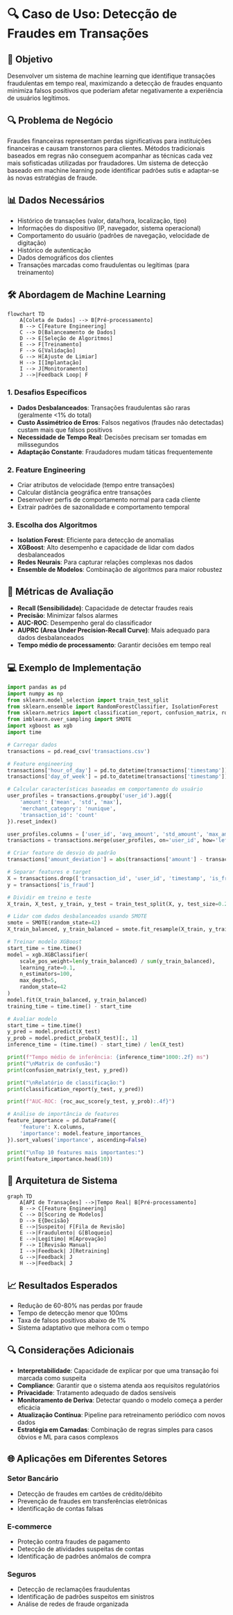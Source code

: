 # 🔍 Caso de Uso: Detecção de Fraudes em Transações

## 🎯 Objetivo

Desenvolver um sistema de machine learning que identifique transações fraudulentas em tempo real, maximizando a detecção de fraudes enquanto minimiza falsos positivos que poderiam afetar negativamente a experiência de usuários legítimos.

## 🔍 Problema de Negócio

Fraudes financeiras representam perdas significativas para instituições financeiras e causam transtornos para clientes. Métodos tradicionais baseados em regras não conseguem acompanhar as técnicas cada vez mais sofisticadas utilizadas por fraudadores. Um sistema de detecção baseado em machine learning pode identificar padrões sutis e adaptar-se às novas estratégias de fraude.

## 📊 Dados Necessários

- Histórico de transações (valor, data/hora, localização, tipo)
- Informações do dispositivo (IP, navegador, sistema operacional)
- Comportamento do usuário (padrões de navegação, velocidade de digitação)
- Histórico de autenticação
- Dados demográficos dos clientes
- Transações marcadas como fraudulentas ou legítimas (para treinamento)

## 🛠️ Abordagem de Machine Learning

```mermaid
flowchart TD
    A[Coleta de Dados] --> B[Pré-processamento]
    B --> C[Feature Engineering]
    C --> D[Balanceamento de Dados]
    D --> E[Seleção de Algoritmos]
    E --> F[Treinamento]
    F --> G[Validação]
    G --> H[Ajuste de Limiar]
    H --> I[Implantação]
    I --> J[Monitoramento]
    J -->|Feedback Loop| F
```

### 1. Desafios Específicos
- **Dados Desbalanceados**: Transações fraudulentas são raras (geralmente <1% do total)
- **Custo Assimétrico de Erros**: Falsos negativos (fraudes não detectadas) custam mais que falsos positivos
- **Necessidade de Tempo Real**: Decisões precisam ser tomadas em milissegundos
- **Adaptação Constante**: Fraudadores mudam táticas frequentemente

### 2. Feature Engineering
- Criar atributos de velocidade (tempo entre transações)
- Calcular distância geográfica entre transações
- Desenvolver perfis de comportamento normal para cada cliente
- Extrair padrões de sazonalidade e comportamento temporal

### 3. Escolha dos Algoritmos
- **Isolation Forest**: Eficiente para detecção de anomalias
- **XGBoost**: Alto desempenho e capacidade de lidar com dados desbalanceados
- **Redes Neurais**: Para capturar relações complexas nos dados
- **Ensemble de Modelos**: Combinação de algoritmos para maior robustez

## 📏 Métricas de Avaliação

- **Recall (Sensibilidade)**: Capacidade de detectar fraudes reais
- **Precisão**: Minimizar falsos alarmes
- **AUC-ROC**: Desempenho geral do classificador
- **AUPRC (Area Under Precision-Recall Curve)**: Mais adequado para dados desbalanceados
- **Tempo médio de processamento**: Garantir decisões em tempo real

## 💻 Exemplo de Implementação

```python
import pandas as pd
import numpy as np
from sklearn.model_selection import train_test_split
from sklearn.ensemble import RandomForestClassifier, IsolationForest
from sklearn.metrics import classification_report, confusion_matrix, roc_auc_score, precision_recall_curve
from imblearn.over_sampling import SMOTE
import xgboost as xgb
import time

# Carregar dados
transactions = pd.read_csv('transactions.csv')

# Feature engineering
transactions['hour_of_day'] = pd.to_datetime(transactions['timestamp']).dt.hour
transactions['day_of_week'] = pd.to_datetime(transactions['timestamp']).dt.dayofweek

# Calcular características baseadas em comportamento do usuário
user_profiles = transactions.groupby('user_id').agg({
    'amount': ['mean', 'std', 'max'],
    'merchant_category': 'nunique',
    'transaction_id': 'count'
}).reset_index()

user_profiles.columns = ['user_id', 'avg_amount', 'std_amount', 'max_amount', 'unique_merchants', 'transaction_count']
transactions = transactions.merge(user_profiles, on='user_id', how='left')

# Criar feature de desvio do padrão
transactions['amount_deviation'] = abs(transactions['amount'] - transactions['avg_amount']) / transactions['std_amount']

# Separar features e target
X = transactions.drop(['transaction_id', 'user_id', 'timestamp', 'is_fraud'], axis=1)
y = transactions['is_fraud']

# Dividir em treino e teste
X_train, X_test, y_train, y_test = train_test_split(X, y, test_size=0.2, random_state=42, stratify=y)

# Lidar com dados desbalanceados usando SMOTE
smote = SMOTE(random_state=42)
X_train_balanced, y_train_balanced = smote.fit_resample(X_train, y_train)

# Treinar modelo XGBoost
start_time = time.time()
model = xgb.XGBClassifier(
    scale_pos_weight=len(y_train_balanced) / sum(y_train_balanced),
    learning_rate=0.1,
    n_estimators=100,
    max_depth=5,
    random_state=42
)
model.fit(X_train_balanced, y_train_balanced)
training_time = time.time() - start_time

# Avaliar modelo
start_time = time.time()
y_pred = model.predict(X_test)
y_prob = model.predict_proba(X_test)[:, 1]
inference_time = (time.time() - start_time) / len(X_test)

print(f"Tempo médio de inferência: {inference_time*1000:.2f} ms")
print("\nMatrix de confusão:")
print(confusion_matrix(y_test, y_pred))

print("\nRelatório de classificação:")
print(classification_report(y_test, y_pred))

print(f"AUC-ROC: {roc_auc_score(y_test, y_prob):.4f}")

# Análise de importância de features
feature_importance = pd.DataFrame({
    'feature': X.columns,
    'importance': model.feature_importances_
}).sort_values('importance', ascending=False)

print("\nTop 10 features mais importantes:")
print(feature_importance.head(10))
```

## 🔄 Arquitetura de Sistema

```mermaid
graph TD
    A[API de Transações] -->|Tempo Real| B[Pré-processamento]
    B --> C[Feature Engineering]
    C --> D[Scoring de Modelos]
    D --> E{Decisão}
    E -->|Suspeito| F[Fila de Revisão]
    E -->|Fraudulento| G[Bloqueio]
    E -->|Legítimo| H[Aprovação]
    F --> I[Revisão Manual]
    I -->|Feedback| J[Retraining]
    G -->|Feedback| J
    H -->|Feedback| J
```

## 📈 Resultados Esperados

- Redução de 60-80% nas perdas por fraude
- Tempo de detecção menor que 100ms
- Taxa de falsos positivos abaixo de 1%
- Sistema adaptativo que melhora com o tempo

## 🔍 Considerações Adicionais

- **Interpretabilidade**: Capacidade de explicar por que uma transação foi marcada como suspeita
- **Compliance**: Garantir que o sistema atenda aos requisitos regulatórios
- **Privacidade**: Tratamento adequado de dados sensíveis
- **Monitoramento de Deriva**: Detectar quando o modelo começa a perder eficácia
- **Atualização Contínua**: Pipeline para retreinamento periódico com novos dados
- **Estratégia em Camadas**: Combinação de regras simples para casos óbvios e ML para casos complexos

## 🌐 Aplicações em Diferentes Setores

### Setor Bancário
- Detecção de fraudes em cartões de crédito/débito
- Prevenção de fraudes em transferências eletrônicas
- Identificação de contas falsas

### E-commerce
- Proteção contra fraudes de pagamento
- Detecção de atividades suspeitas de contas
- Identificação de padrões anômalos de compra

### Seguros
- Detecção de reclamações fraudulentas
- Identificação de padrões suspeitos em sinistros
- Análise de redes de fraude organizada